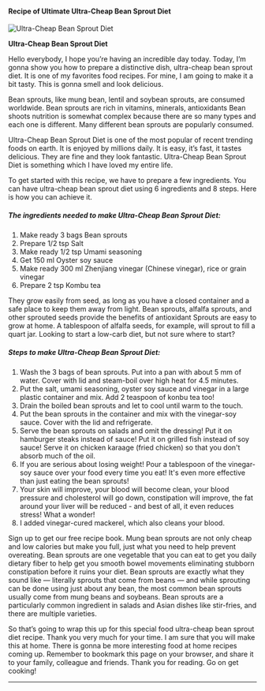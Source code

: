             

#### Recipe of Ultimate Ultra-Cheap Bean Sprout Diet

![Ultra-Cheap Bean Sprout Diet](https://img-global.cpcdn.com/recipes/5747999431983104/751x532cq70/ultra-cheap-bean-sprout-diet-recipe-main-photo.jpg)

**Ultra-Cheap Bean Sprout Diet**

Hello everybody, I hope you’re having an incredible day today. Today, I’m gonna show you how to prepare a distinctive dish, ultra-cheap bean sprout diet. It is one of my favorites food recipes. For mine, I am going to make it a bit tasty. This is gonna smell and look delicious.

Bean sprouts, like mung bean, lentil and soybean sprouts, are consumed worldwide. Bean sprouts are rich in vitamins, minerals, antioxidants Bean shoots nutrition is somewhat complex because there are so many types and each one is different. Many different bean sprouts are popularly consumed.

Ultra-Cheap Bean Sprout Diet is one of the most popular of recent trending foods on earth. It is enjoyed by millions daily. It is easy, it’s fast, it tastes delicious. They are fine and they look fantastic. Ultra-Cheap Bean Sprout Diet is something which I have loved my entire life.

To get started with this recipe, we have to prepare a few ingredients. You can have ultra-cheap bean sprout diet using 6 ingredients and 8 steps. Here is how you can achieve it.

##### The ingredients needed to make Ultra-Cheap Bean Sprout Diet:

1.  Make ready 3 bags Bean sprouts
2.  Prepare 1/2 tsp Salt
3.  Make ready 1/2 tsp Umami seasoning
4.  Get 150 ml Oyster soy sauce
5.  Make ready 300 ml Zhenjiang vinegar (Chinese vinegar), rice or grain vinegar
6.  Prepare 2 tsp Kombu tea

They grow easily from seed, as long as you have a closed container and a safe place to keep them away from light. Bean sprouts, alfalfa sprouts, and other sprouted seeds provide the benefits of antioxidant Sprouts are easy to grow at home. A tablespoon of alfalfa seeds, for example, will sprout to fill a quart jar. Looking to start a low-carb diet, but not sure where to start?

##### Steps to make Ultra-Cheap Bean Sprout Diet:

1.  Wash the 3 bags of bean sprouts. Put into a pan with about 5 mm of water. Cover with lid and steam-boil over high heat for 4.5 minutes.
2.  Put the salt, umami seasoning, oyster soy sauce and vinegar in a large plastic container and mix. Add 2 teaspoon of konbu tea too!
3.  Drain the boiled bean sprouts and let to cool until warm to the touch.
4.  Put the bean sprouts in the container and mix with the vinegar-soy sauce. Cover with the lid and refrigerate.
5.  Serve the bean sprouts on salads and omit the dressing! Put it on hamburger steaks instead of sauce! Put it on grilled fish instead of soy sauce! Serve it on chicken karaage (fried chicken) so that you don't absorb much of the oil.
6.  If you are serious about losing weight! Pour a tablespoon of the vinegar-soy sauce over your food every time you eat! It's even more effective than just eating the bean sprouts!
7.  Your skin will improve, your blood will become clean, your blood pressure and cholesterol will go down, constipation will improve, the fat around your liver will be reduced - and best of all, it even reduces stress! What a wonder!
8.  I added vinegar-cured mackerel, which also cleans your blood.

Sign up to get our free recipe book. Mung bean sprouts are not only cheap and low calories but make you full, just what you need to help prevent overeating. Bean sprouts are one vegetable that you can eat to get you daily dietary fiber to help get you smooth bowel movements eliminating stubborn constipation before it ruins your diet. Bean sprouts are exactly what they sound like — literally sprouts that come from beans — and while sprouting can be done using just about any bean, the most common bean sprouts usually come from mung beans and soybeans. Bean sprouts are a particularly common ingredient in salads and Asian dishes like stir-fries, and there are multiple varieties.

So that’s going to wrap this up for this special food ultra-cheap bean sprout diet recipe. Thank you very much for your time. I am sure that you will make this at home. There is gonna be more interesting food at home recipes coming up. Remember to bookmark this page on your browser, and share it to your family, colleague and friends. Thank you for reading. Go on get cooking!

* * *